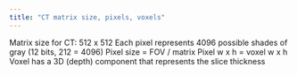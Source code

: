 ```yaml
---
title: "CT matrix size, pixels, voxels"
---
```

Matrix size for CT: 512 x 512
Each pixel represents 4096 possible shades of gray (12 bits, 212 = 4096)
Pixel size = FOV / matrix
Pixel w x h = voxel w x h
Voxel has a 3D (depth) component that represents the slice thickness

